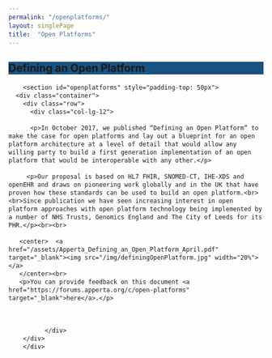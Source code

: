 ```yaml
---
permalink: "/openplatforms/"
layout: singlePage
title:  "Open Platforms"
---
```


<section class="text-white" id="news" style="background-color:#1a5281" style="padding-bottom: 50px">
      <div class="container text-center">
      <div class="col-lg-10 mx-auto">
              <h1 class="mb-4">Defining an Open Platform</h1>
            </div>
          </div>
        </section>

  <section>
  <div class="container">



        <section id="openplatforms" style="padding-top: 50px">
      <div class="container">
        <div class="row">
          <div class="col-lg-12">
          
          <p>In October 2017, we published “Defining an Open Platform” to make the case for open platforms and lay out a blueprint for an open platform architecture at a level of detail that would allow any willing party to build a first generation implementation of an open platform that would be interoperable with any other.</p>
          
         <p>Our proposal is based on HL7 FHIR, SNOMED-CT, IHE-XDS and openEHR and draws on pioneering work globally and in the UK that have proven how these standards can be used to build an open platform.<br><br>Since publication we have seen increasing interest in open platform approaches with open platform technology being implemented by a number of NHS Trusts, Genomics England and The City of Leeds for its PHR.</p><br><br>
         
       <center>  <a href="/assets/Apperta_Defining_an_Open_Platform_April.pdf" target="_blank"><img src="/img/definingOpenPlatform.jpg" width="20%"></a>
       </center><br>
       <p>You can provide feedback on this document <a href="https://forums.apperta.org/c/open-platforms" target="_blank">here</a>.</p>
          
          
          
              </div>
        </div>
        </div>
</section>
